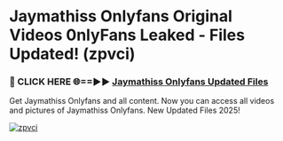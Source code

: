 # Jaymathiss Onlyfans Original Videos 0nlyFans Leaked - Files Updated! (zpvci)

<h3>🔴 CLICK HERE 🌐==►► <a href="https://tinyurl.com/ehrbuxhb" rel="nofollow">Jaymathiss Onlyfans Updated Files</a></h3>

Get Jaymathiss Onlyfans and all content. Now you can access all videos and pictures of Jaymathiss Onlyfans. New Updated Files 2025!

[![zpvci](https://i.imgur.com/lVYEuWS.gif)](https://tinyurl.com/ehrbuxhb)
